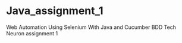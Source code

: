 # Java_assignment_1
Web Automation Using Selenium With Java and Cucumber BDD Tech Neuron assignment 1
